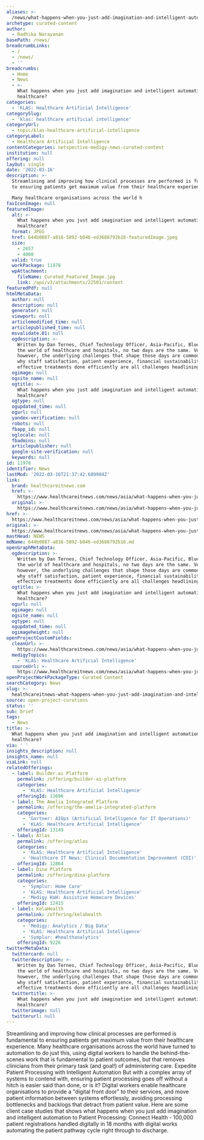 ```yaml
---
aliases: >-
  /news/what-happens-when-you-just-add-imagination-and-intelligent-automation-in-healthcare
archetype: curated-content
author:
  - Radhika Narayanan
basePath: /news/
breadcrumbLinks:
  - /
  - /news/
  - ''
breadcrumbs:
  - Home
  - News
  - >-
    What happens when you just add imagination and intelligent automation in
    healthcare?
categories:
  - 'KLAS: Healthcare Artificial Intelligence'
categorySlug:
  - 'klas: healthcare artificial intelligence'
categoryUrl:
  - topic/klas-healthcare-artificial-intelligence
categoryLabel:
  - Healthcare Artificial Intelligence
contentCategories: netspective-medigy-news-curated-content
institution: null
offering: null
layOut: single
date: '2022-03-16'
description: >-
  Streamlining and improving how clinical processes are performed is fundamental
  to ensuring patients get maximum value from their healthcare experience.

  Many healthcare organisations across the world h
favIconImage: null
featuredImage:
  alt: >-
    What happens when you just add imagination and intelligent automation in
    healthcare?
  format: JPEG
  href: 644b0887-a816-5892-b046-ed3686792b16-featuredImage.jpeg
  size:
    - 2657
    - 4000
  valid: true
  workPackage: 11978
  wpAttachment:
    fileName: Curated_Featured_Image.jpg
    link: /api/v3/attachments/22501/content
featuredPdf: null
htmlMetaData:
  author: null
  description: null
  generator: null
  viewport: null
  articlemodified_time: null
  articlepublished_time: null
  msvalidate.01: null
  ogdescription: >-
    Written by Dan Ternes, Chief Technology Officer, Asia-Pacific, Blue Prism In
    the world of healthcare and hospitals, no two days are the same. Very often,
    however, the underlying challenges that shape those days are common. Hence
    why staff satisfaction, patient experience, financial sustainability, and
    effective treatments done efficiently are all challenges headlining a
  ogimage: null
  ogsite_name: null
  ogtitle: >-
    What happens when you just add imagination and intelligent automation in
    healthcare?
  ogtype: null
  ogupdated_time: null
  ogurl: null
  yandex-verification: null
  robots: null
  fbapp_id: null
  oglocale: null
  fbadmins: null
  articlepublisher: null
  google-site-verification: null
  keywords: null
id: 11978
identifier: News
lastMod: '2022-03-16T21:37:42.689984Z'
link:
  brand: healthcareitnews.com
  href: >-
    https://www.healthcareitnews.com/news/asia/what-happens-when-you-just-add-imagination-and-intelligent-automation-healthcare
  original: >-
    https://www.healthcareitnews.com/news/asia/what-happens-when-you-just-add-imagination-and-intelligent-automation-healthcare
href: >-
  https://www.healthcareitnews.com/news/asia/what-happens-when-you-just-add-imagination-and-intelligent-automation-healthcare
original: >-
  https://www.healthcareitnews.com/news/asia/what-happens-when-you-just-add-imagination-and-intelligent-automation-healthcare
mastHead: NEWS
mdName: 644b0887-a816-5892-b046-ed3686792b16.md
openGraphMetaData:
  ogdescription: >-
    Written by Dan Ternes, Chief Technology Officer, Asia-Pacific, Blue Prism In
    the world of healthcare and hospitals, no two days are the same. Very often,
    however, the underlying challenges that shape those days are common. Hence
    why staff satisfaction, patient experience, financial sustainability, and
    effective treatments done efficiently are all challenges headlining a
  ogtitle: >-
    What happens when you just add imagination and intelligent automation in
    healthcare?
  ogurl: null
  ogimage: null
  ogsite_name: null
  ogtype: null
  ogupdated_time: null
  ogimageheight: null
openProjectCustomFields:
  cleanUrl: >-
    https://www.healthcareitnews.com/news/asia/what-happens-when-you-just-add-imagination-and-intelligent-automation-healthcare
  medigyTopics:
    - 'KLAS: Healthcare Artificial Intelligence'
  sourceUrl: >-
    https://www.healthcareitnews.com/news/asia/what-happens-when-you-just-add-imagination-and-intelligent-automation-healthcare
openProjectWorkPackageType: Curated Content
searchCategory: News
slug: >-
  healthcareitnews-what-happens-when-you-just-add-imagination-and-intelligent-automation-in-healthcare
source: open-project-curations
status: ''
sub: brief
tags:
  - News
title: >-
  What happens when you just add imagination and intelligent automation in
  healthcare?
via: ' '
insights_description: null
insights_name: null
viaLink: null
relatedOfferings:
  - label: Builder.ai Platform
    permalink: /offering/builder-ai-platform
    categories:
      - 'KLAS: Healthcare Artificial Intelligence'
    offeringId: 13696
  - label: The Amelia Integrated Platform
    permalink: /offering/the-amelia-integrated-platform
    categories:
      - 'Gartner: AIOps (Artificial Intelligence for IT Operations)'
      - 'KLAS: Healthcare Artificial Intelligence'
    offeringId: 13149
  - label: Atlas
    permalink: /offering/atlas
    categories:
      - 'KLAS: Healthcare Artificial Intelligence'
      - 'Healthcare IT News: Clinical Documentation Improvement (CDI)'
    offeringId: 12864
  - label: Dina Platform
    permalink: /offering/dina-platform
    categories:
      - 'Symplur: Home Care'
      - 'KLAS: Healthcare Artificial Intelligence'
      - 'Medigy HaH: Assistive Homecare Devices'
    offeringId: 12415
  - label: KelaHealth
    permalink: /offering/kelahealth
    categories:
      - 'Medigy: Analytics / Big Data'
      - 'KLAS: Healthcare Artificial Intelligence'
      - 'Symplur: #healthanalytics'
    offeringId: 9226
twitterMetaData:
  twittercard: null
  twitterdescription: >-
    Written by Dan Ternes, Chief Technology Officer, Asia-Pacific, Blue Prism In
    the world of healthcare and hospitals, no two days are the same. Very often,
    however, the underlying challenges that shape those days are common. Hence
    why staff satisfaction, patient experience, financial sustainability, and
    effective treatments done efficiently are all challenges headlining a
  twittertitle: >-
    What happens when you just add imagination and intelligent automation in
    healthcare?
  twitterimage: null
  twitterurl: null
---
```

<p>Streamlining and improving how clinical processes are performed is fundamental to ensuring patients get maximum value from their healthcare experience.
Many healthcare organisations across the world have turned to automation to do just this, using digital workers to handle the behind-the-scenes work that is fundamental to patient outcomes, but that removes clinicians from their primary task (and goal!) of administering care.
Expedite Patient Processing with Intelligent Automation
But with a complex array of systems to contend with, ensuring patient processing goes off without a hitch is easier said than done, or is it?
Digital workers enable healthcare organisations to provide a "digital front door" to their services, and move patient information between systems effortlessly, avoiding processing bottlenecks and backlogs that detract from patient value.
Here are some client case studies that shows what happens when you just add imagination and intelligent automation to Patient Processing:
Connect Health - 100,000 patient registrations handled digitally in 18 months with digital works automating the patient pathway cycle right through to discharge.</p>